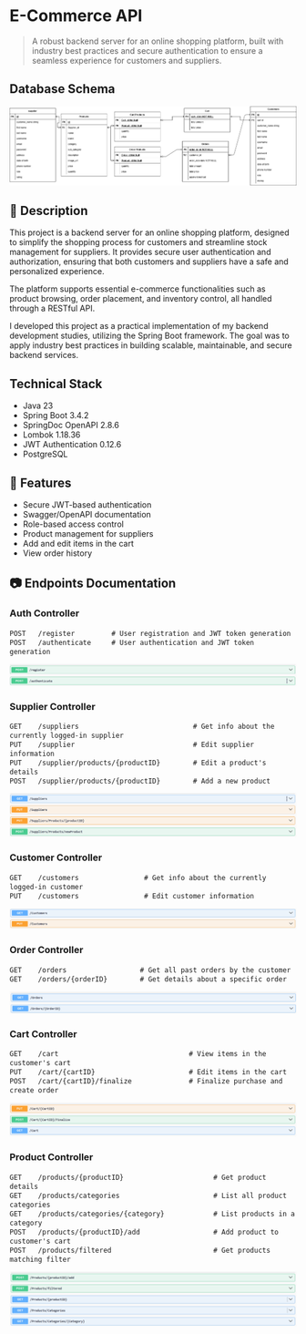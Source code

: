 # E-Commerce API

> A robust backend server for an online shopping platform, built with industry best practices and secure authentication to ensure a seamless experience for customers and suppliers.

## Database Schema 
![DatabaseSchema.jpg](DatabaseSchema.jpg)

## 📌 Description

This project is a backend server for an online shopping platform, designed to simplify the shopping process for customers and streamline stock management for suppliers. It provides secure user authentication and authorization, ensuring that both customers and suppliers have a safe and personalized experience.

The platform supports essential e-commerce functionalities such as product browsing, order placement, and inventory control, all handled through a RESTful API.

I developed this project as a practical implementation of my backend development studies, utilizing the Spring Boot framework. The goal was to apply industry best practices in building scalable, maintainable, and secure backend services.

##  Technical Stack

- Java 23
- Spring Boot 3.4.2
- SpringDoc OpenAPI 2.8.6
- Lombok 1.18.36
- JWT Authentication 0.12.6
- PostgreSQL

## 🚀 Features

- Secure JWT-based authentication
- Swagger/OpenAPI documentation
- Role-based access control
- Product management for suppliers
- Add and edit items in the cart
- View order history

## 📷 Endpoints Documentation
### Auth Controller
```http
POST   /register         # User registration and JWT token generation  
POST   /authenticate     # User authentication and JWT token generation
```
![img_3.png](img_3.png)
### Supplier Controller
```http
GET    /suppliers                            # Get info about the currently logged-in supplier  
PUT    /supplier                             # Edit supplier information  
PUT    /supplier/products/{productID}        # Edit a product's details  
POST   /supplier/products/{productID}        # Add a new product
```
![img.png](img.png)
### Customer Controller
```http
GET    /customers                # Get info about the currently logged-in customer  
PUT    /customers                # Edit customer information
```
![img_4.png](img_4.png)
### Order Controller
```http
GET    /orders                  # Get all past orders by the customer  
GET    /orders/{orderID}        # Get details about a specific order
```

![img_5.png](img_5.png)
### Cart Controller
```http
GET    /cart                                # View items in the customer's cart  
PUT    /cart/{cartID}                       # Edit items in the cart  
POST   /cart/{cartID}/finalize              # Finalize purchase and create order
```

![img_6.png](img_6.png)
### Product Controller
```http
GET    /products/{productID}                      # Get product details  
GET    /products/categories                       # List all product categories  
GET    /products/categories/{category}            # List products in a category  
POST   /products/{productID}/add                  # Add product to customer's cart  
POST   /products/filtered                         # Get products matching filter
```
![img_8.png](img_8.png)

